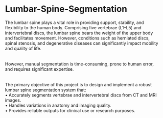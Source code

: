 # Lumbar-Spine-Segmentation
The lumbar spine plays a vital role in providing support, stability, and flexibility to the human body. Comprising five vertebrae (L1–L5) and intervertebral discs, the lumbar spine bears the weight of the upper body and facilitates movement. However, conditions such as herniated discs, spinal stenosis, and degenerative diseases can significantly impact mobility and quality of life.<br>
<br><br>
However, manual segmentation is time-consuming, prone to human error, and requires significant expertise.<br><br><br>
The primary objective of this project is to design and implement a robust lumbar spine segmentation system that:<br>
•	Accurately segments vertebrae and intervertebral discs from CT and MRI images.<br>
•	Handles variations in anatomy and imaging quality.<br>
•	Provides reliable outputs for clinical use or research purposes.

